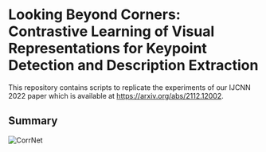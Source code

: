 # Looking Beyond Corners: Contrastive Learning of Visual Representations for Keypoint Detection and Description Extraction
This repository contains scripts to replicate the experiments of our IJCNN 2022 paper which is available at https://arxiv.org/abs/2112.12002.

## Summary
![CorrNet](https://github.com/siqueira-hc/CorrNet/blob/main/assets/summary.png) 
